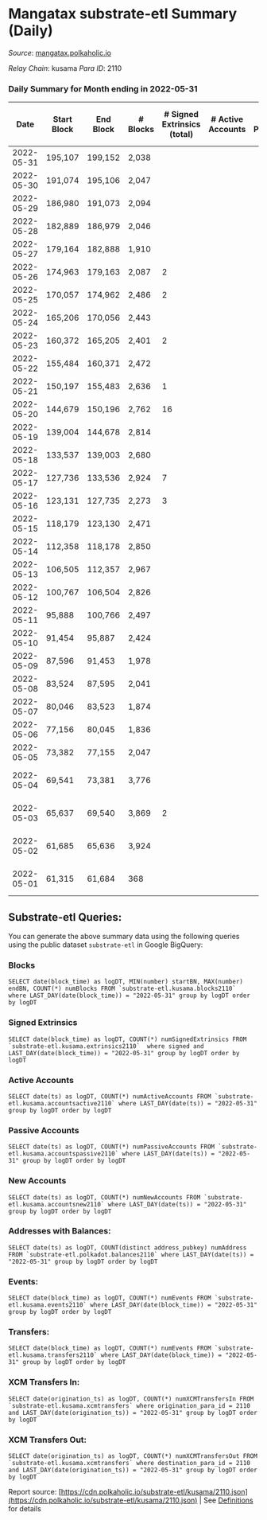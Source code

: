 # Mangatax substrate-etl Summary (Daily)

_Source_: [mangatax.polkaholic.io](https://mangatax.polkaholic.io)

*Relay Chain*: kusama
*Para ID*: 2110



### Daily Summary for Month ending in 2022-05-31


| Date | Start Block | End Block | # Blocks | # Signed Extrinsics (total) | # Active Accounts | # Passive | # New | # Addresses with Balances | # Events | # Transfers | # XCM Transfers In | # XCM Transfers Out | Issues | 
| ---- | ----------- | --------- | -------- | --------------------------- | ----------------- | --------- | ----- | ------------------------- | -------- | ----------- | ------------------ | ------------------- | ------ |
| 2022-05-31 | 195,107 | 199,152 | 2,038 |  |  |  |  | 12 | 4,100 |   |   |   |  |
| 2022-05-30 | 191,074 | 195,106 | 2,047 |  |  |  |  |  | 4,110 |   |   |   |  |
| 2022-05-29 | 186,980 | 191,073 | 2,094 |  |  |  |  |  | 4,217 |   |   |   |  |
| 2022-05-28 | 182,889 | 186,979 | 2,046 |  |  |  |  |  | 4,092 |   |   |   |  |
| 2022-05-27 | 179,164 | 182,888 | 1,910 |  |  |  |  |  | 3,832 |   |   |   |  |
| 2022-05-26 | 174,963 | 179,163 | 2,087 | 2 |  |  |  |  | 4,202 |   |   |   |  |
| 2022-05-25 | 170,057 | 174,962 | 2,486 | 2 |  |  |  |  | 5,015 |   |   |   |  |
| 2022-05-24 | 165,206 | 170,056 | 2,443 |  |  |  |  |  | 4,922 |   |   |   |  |
| 2022-05-23 | 160,372 | 165,205 | 2,401 | 2 |  |  |  |  | 4,848 |   |   |   |  |
| 2022-05-22 | 155,484 | 160,371 | 2,472 |  |  |  |  | 12 | 4,969 |   |   |   |  |
| 2022-05-21 | 150,197 | 155,483 | 2,636 | 1 |  |  |  |  | 5,288 |   |   |   |  |
| 2022-05-20 | 144,679 | 150,196 | 2,762 | 16 |  |  |  |  | 5,551 | 1  |   |   |  |
| 2022-05-19 | 139,004 | 144,678 | 2,814 |  |  |  |  |  | 5,637 |   |   |   |  |
| 2022-05-18 | 133,537 | 139,003 | 2,680 |  |  |  |  |  | 5,381 |   |   |   |  |
| 2022-05-17 | 127,736 | 133,536 | 2,924 | 7 |  |  |  |  | 5,885 | 1  |   |   |  |
| 2022-05-16 | 123,131 | 127,735 | 2,273 | 3 |  |  |  |  | 4,590 | 2  |   |   |  |
| 2022-05-15 | 118,179 | 123,130 | 2,471 |  |  |  |  |  | 4,963 |   |   |   |  |
| 2022-05-14 | 112,358 | 118,178 | 2,850 |  |  |  |  |  | 5,736 |   |   |   |  |
| 2022-05-13 | 106,505 | 112,357 | 2,967 |  |  |  |  |  | 5,955 |   |   |   |  |
| 2022-05-12 | 100,767 | 106,504 | 2,826 |  |  |  |  |  | 5,664 |   |   |   |  |
| 2022-05-11 | 95,888 | 100,766 | 2,497 |  |  |  |  |  | 5,012 |   |   |   |  |
| 2022-05-10 | 91,454 | 95,887 | 2,424 |  |  |  |  |  | 4,856 |   |   |   |  |
| 2022-05-09 | 87,596 | 91,453 | 1,978 |  |  |  |  |  | 3,974 |   |   |   |  |
| 2022-05-08 | 83,524 | 87,595 | 2,041 |  |  |  |  |  | 4,103 |   |   |   |  |
| 2022-05-07 | 80,046 | 83,523 | 1,874 |  |  |  |  |  | 3,748 |   |   |   |  |
| 2022-05-06 | 77,156 | 80,045 | 1,836 |  |  |  |  |  | 3,681 |   |   |   |  |
| 2022-05-05 | 73,382 | 77,155 | 2,047 |  |  |  |  |  | 4,112 |   |   |   |  |
| 2022-05-04 | 69,541 | 73,381 | 3,776 |  |  |  |  |  | 7,587 |   |   |   | 65 missing (1.69%) |
| 2022-05-03 | 65,637 | 69,540 | 3,869 | 2 |  |  |  |  | 7,763 |   |   |   | 35 missing (0.90%) |
| 2022-05-02 | 61,685 | 65,636 | 3,924 |  |  |  |  |  | 7,873 |   |   |   | 28 missing (0.71%) |
| 2022-05-01 | 61,315 | 61,684 | 368 |  |  |  |  |  | 736 |   |   |   | 2 missing (0.54%) |

## Substrate-etl Queries:
You can generate the above summary data using the following queries using the public dataset `substrate-etl` in Google BigQuery:


### Blocks
```
SELECT date(block_time) as logDT, MIN(number) startBN, MAX(number) endBN, COUNT(*) numBlocks FROM `substrate-etl.kusama.blocks2110`  where LAST_DAY(date(block_time)) = "2022-05-31" group by logDT order by logDT
```


### Signed Extrinsics
```
SELECT date(block_time) as logDT, COUNT(*) numSignedExtrinsics FROM `substrate-etl.kusama.extrinsics2110`  where signed and LAST_DAY(date(block_time)) = "2022-05-31" group by logDT order by logDT
```


### Active Accounts
```
SELECT date(ts) as logDT, COUNT(*) numActiveAccounts FROM `substrate-etl.kusama.accountsactive2110` where LAST_DAY(date(ts)) = "2022-05-31" group by logDT order by logDT
```


### Passive Accounts
```
SELECT date(ts) as logDT, COUNT(*) numPassiveAccounts FROM `substrate-etl.kusama.accountspassive2110` where LAST_DAY(date(ts)) = "2022-05-31" group by logDT order by logDT
```


### New Accounts
```
SELECT date(ts) as logDT, COUNT(*) numNewAccounts FROM `substrate-etl.kusama.accountsnew2110` where LAST_DAY(date(ts)) = "2022-05-31" group by logDT order by logDT
```


### Addresses with Balances:
```
SELECT date(ts) as logDT, COUNT(distinct address_pubkey) numAddress FROM `substrate-etl.polkadot.balances2110` where LAST_DAY(date(ts)) = "2022-05-31" group by logDT order by logDT
```


### Events:
```
SELECT date(block_time) as logDT, COUNT(*) numEvents FROM `substrate-etl.kusama.events2110` where LAST_DAY(date(block_time)) = "2022-05-31" group by logDT order by logDT
```


### Transfers:
```
SELECT date(block_time) as logDT, COUNT(*) numEvents FROM `substrate-etl.kusama.transfers2110` where LAST_DAY(date(block_time)) = "2022-05-31" group by logDT order by logDT
```


### XCM Transfers In:
```
SELECT date(origination_ts) as logDT, COUNT(*) numXCMTransfersIn FROM `substrate-etl.kusama.xcmtransfers` where origination_para_id = 2110 and LAST_DAY(date(origination_ts)) = "2022-05-31" group by logDT order by logDT
```


### XCM Transfers Out:
```
SELECT date(origination_ts) as logDT, COUNT(*) numXCMTransfersOut FROM `substrate-etl.kusama.xcmtransfers` where destination_para_id = 2110 and LAST_DAY(date(origination_ts)) = "2022-05-31" group by logDT order by logDT
```



Report source: [https://cdn.polkaholic.io/substrate-etl/kusama/2110.json](https://cdn.polkaholic.io/substrate-etl/kusama/2110.json) | See [Definitions](/DEFINITIONS.md) for details
